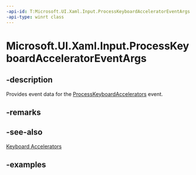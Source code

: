 ```yaml
---
-api-id: T:Microsoft.UI.Xaml.Input.ProcessKeyboardAcceleratorEventArgs
-api-type: winrt class
---
```


<!-- Class syntax.
public class ProcessKeyboardAcceleratorEventArgs 
-->

# Microsoft.UI.Xaml.Input.ProcessKeyboardAcceleratorEventArgs

## -description
Provides event data for the [ProcessKeyboardAccelerators](../microsoft.ui.xaml/uielement_processkeyboardaccelerators.md) event.

## -remarks

## -see-also
[Keyboard Accelerators](/windows/uwp/design/input/keyboard-accelerators)

## -examples

